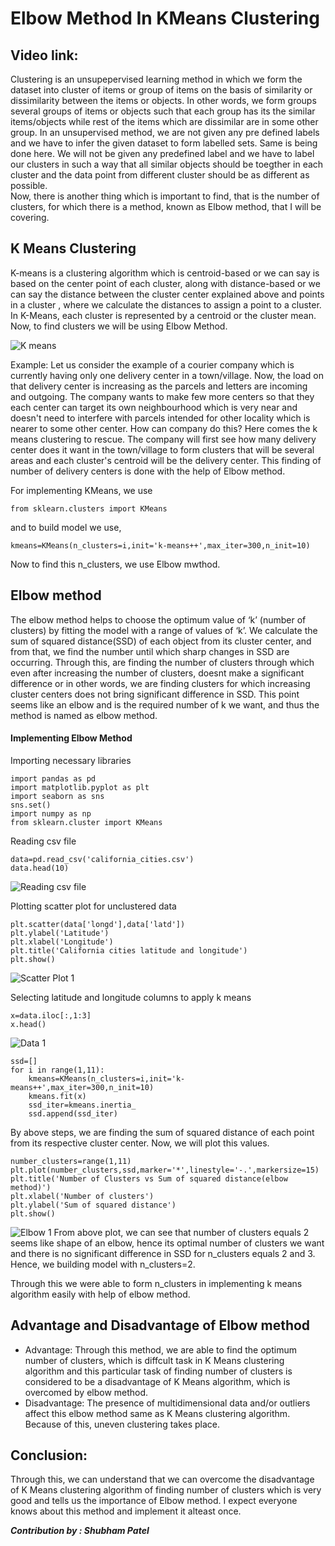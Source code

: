 # Elbow Method In KMeans Clustering
## Video link: 
Clustering is an unsupepervised learning method in which we form the dataset into cluster of items or group of items on the basis of similarity or dissimilarity between the items or objects. In other words, we form groups several groups of items or objects such that each group has its the similar items/objects while rest of the items which are dissimilar are in some other group. In an unsupervised method, we are not given any pre defined labels and we have to infer the given dataset to form labelled sets. Same is being done here. We will not be given any predefined label and we have to label our clusters in such a way that all similar objects should be toegther in each cluster and the data point from different cluster should be as different as possible.  
Now, there is another thing which is important to find, that is the number of clusters, for which there is a method, known as Elbow method, that I will be covering.
## K Means Clustering
K-means is a clustering algorithm which is centroid-based or we can say is based on the center point of each cluster, along with distance-based or we can say the distance between the cluster center explained above and points in a cluster , where we calculate the distances to assign a point to a cluster. In K-Means, each cluster is represented by a centroid or the cluster mean.  
Now, to find clusters we will be using Elbow Method.

![K means](./Images/K_Means.png)

Example: Let us consider the example of a courier company which is currently having only one delivery center in a town/village. Now, the load on that delivery center is increasing as the parcels and letters are incoming and outgoing. The company wants to make few more centers so that they each center can target its own neighbourhood which is very near and doesn't need to interfere with parcels intended for other locality which is nearer to some other center. How can company do this? Here comes the k means clustering to rescue. The company will first see how many delivery center does it want in the town/village to form clusters that will be several areas and each cluster's centroid will be the delivery center. This finding of number of delivery centers is done with the help of Elbow method.

For implementing KMeans, we use
```
from sklearn.clusters import KMeans
``` 
and to build model we use,

```
kmeans=KMeans(n_clusters=i,init='k-means++',max_iter=300,n_init=10)
```

Now to find this n_clusters, we use Elbow mwthod.

## Elbow method
The elbow method helps to choose the optimum value of ‘k’ (number of clusters) by fitting the model with a range of values of ‘k’. We calculate the sum of squared distance(SSD) of each object from its cluster center, and from that, we find the number until which sharp changes in SSD are occurring. Through this, are finding the number of clusters through which even after increasing the number of clusters, doesnt make a significant difference or in other words, we are finding clusters for which increasing cluster centers does not bring significant difference in SSD. This point seems like an elbow and is the required number of k we want, and thus the method is named as elbow method.
#### Implementing Elbow Method

Importing necessary libraries
```
import pandas as pd
import matplotlib.pyplot as plt
import seaborn as sns
sns.set()
import numpy as np
from sklearn.cluster import KMeans
```

Reading csv file
```
data=pd.read_csv('california_cities.csv')
data.head(10)
```
![Reading csv file](./Images/Read_Csv_Head.png)

Plotting scatter plot for unclustered data

```
plt.scatter(data['longd'],data['latd'])
plt.ylabel('Latitude')
plt.xlabel('Longitude')
plt.title('California cities latitude and longitude')
plt.show()
```
![Scatter Plot 1](./Images/Scatter_1.png)

Selecting latitude and longitude columns to apply k means 
```
x=data.iloc[:,1:3]
x.head()
```
![Data 1](./Images/Data_Head_1.png)

```
ssd=[]
for i in range(1,11):
    kmeans=KMeans(n_clusters=i,init='k-means++',max_iter=300,n_init=10)
    kmeans.fit(x)
    ssd_iter=kmeans.inertia_
    ssd.append(ssd_iter)
```

By above steps, we are finding the sum of squared distance of each point from its respective cluster center. Now, we will plot this values.
```
number_clusters=range(1,11)
plt.plot(number_clusters,ssd,marker='*',linestyle='-.',markersize=15)
plt.title('Number of Clusters vs Sum of squared distance(elbow method)')
plt.xlabel('Number of clusters')
plt.ylabel('Sum of squared distance')
plt.show()
```
![Elbow 1](./Images/Elbow_1.png)
From above plot, we can see that number of clusters equals 2 seems like shape of an elbow, hence its optimal number of clusters we want and there is no significant difference in SSD for n_clusters equals 2 and 3. Hence, we building model with n_clusters=2.

Through this we were able to form n_clusters in implementing k means algorithm easily with help of elbow method.

## Advantage and Disadvantage of Elbow method
- Advantage: Through this method, we are able to find the optimum number of clusters, which is diffcult task in K Means clustering algorithm and this particular task of finding number of clusters is considered to be a disadvantage of K Means algorithm, which is overcomed by elbow method.
- Disadvantage: The presence of multidimensional data and/or outliers affect this elbow method same as K Means clustering algorithm. Because of this, uneven clustering takes place.

## Conclusion:
Through this, we can understand that we can overcome the disadvantage of K Means clustering algorithm of finding number of clusters which is very good and tells us the importance of Elbow method. I expect everyone knows about this method and implement it alteast once.

***Contribution by : Shubham Patel***
